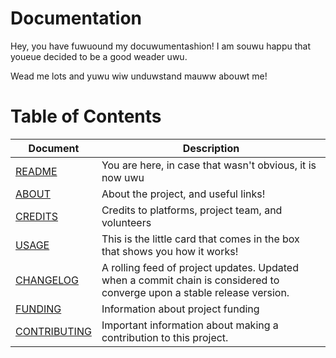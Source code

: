 # Documentation

Hey, you have fuwuound my docuwumentashion!
I am souwu happu that youeue decided to be a good weader uwu.

Wead me lots and yuwu wiw unduwstand mauww abouwt me!

# Table of Contents

| Document | Description                         |
| -------- | ----------------------------------- |
| [README](README.md) | You are here, in case that wasn't obvious, it is now uwu |
| [ABOUT](ABOUT.md) | About the project, and useful links! |
| [CREDITS](CREDITS.md) | Credits to platforms, project team, and volunteers |
| [USAGE](USAGE.md) | This is the little card that comes in the box that shows you how it works! |
| [CHANGELOG](CHANGELOG.md) | A rolling feed of project updates.  Updated when a commit chain is considered to converge upon a stable release version. |
| [FUNDING](FUNDING.md) | Information about project funding |
| [CONTRIBUTING](CONTRIBUTING.md) | Important information about making a contribution to this project. |

